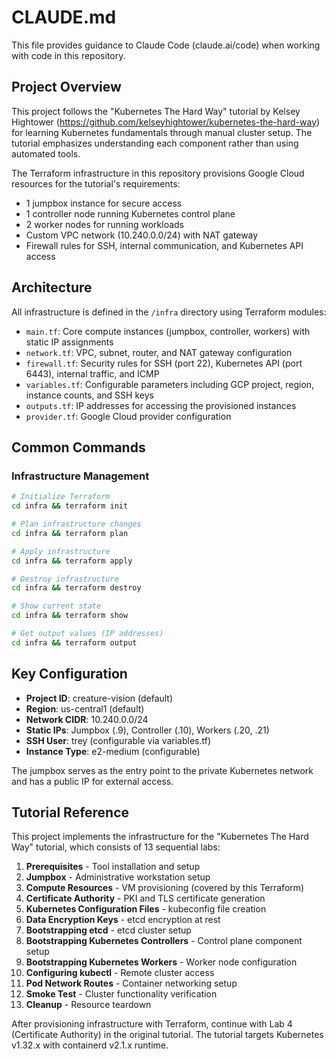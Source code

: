 # CLAUDE.md

This file provides guidance to Claude Code (claude.ai/code) when working with code in this repository.

## Project Overview

This project follows the "Kubernetes The Hard Way" tutorial by Kelsey Hightower (https://github.com/kelseyhightower/kubernetes-the-hard-way) for learning Kubernetes fundamentals through manual cluster setup. The tutorial emphasizes understanding each component rather than using automated tools.

The Terraform infrastructure in this repository provisions Google Cloud resources for the tutorial's requirements:

- 1 jumpbox instance for secure access
- 1 controller node running Kubernetes control plane
- 2 worker nodes for running workloads
- Custom VPC network (10.240.0.0/24) with NAT gateway
- Firewall rules for SSH, internal communication, and Kubernetes API access

## Architecture

All infrastructure is defined in the `/infra` directory using Terraform modules:

- `main.tf`: Core compute instances (jumpbox, controller, workers) with static IP assignments
- `network.tf`: VPC, subnet, router, and NAT gateway configuration  
- `firewall.tf`: Security rules for SSH (port 22), Kubernetes API (port 6443), internal traffic, and ICMP
- `variables.tf`: Configurable parameters including GCP project, region, instance counts, and SSH keys
- `outputs.tf`: IP addresses for accessing the provisioned instances
- `provider.tf`: Google Cloud provider configuration

## Common Commands

### Infrastructure Management
```bash
# Initialize Terraform
cd infra && terraform init

# Plan infrastructure changes
cd infra && terraform plan

# Apply infrastructure
cd infra && terraform apply

# Destroy infrastructure
cd infra && terraform destroy

# Show current state
cd infra && terraform show

# Get output values (IP addresses)
cd infra && terraform output
```

## Key Configuration

- **Project ID**: creature-vision (default)
- **Region**: us-central1 (default)  
- **Network CIDR**: 10.240.0.0/24
- **Static IPs**: Jumpbox (.9), Controller (.10), Workers (.20, .21)
- **SSH User**: trey (configurable via variables.tf)
- **Instance Type**: e2-medium (configurable)

The jumpbox serves as the entry point to the private Kubernetes network and has a public IP for external access.

## Tutorial Reference

This project implements the infrastructure for the "Kubernetes The Hard Way" tutorial, which consists of 13 sequential labs:

1. **Prerequisites** - Tool installation and setup
2. **Jumpbox** - Administrative workstation setup  
3. **Compute Resources** - VM provisioning (covered by this Terraform)
4. **Certificate Authority** - PKI and TLS certificate generation
5. **Kubernetes Configuration Files** - kubeconfig file creation
6. **Data Encryption Keys** - etcd encryption at rest
7. **Bootstrapping etcd** - etcd cluster setup
8. **Bootstrapping Kubernetes Controllers** - Control plane component setup
9. **Bootstrapping Kubernetes Workers** - Worker node configuration
10. **Configuring kubectl** - Remote cluster access
11. **Pod Network Routes** - Container networking setup
12. **Smoke Test** - Cluster functionality verification
13. **Cleanup** - Resource teardown

After provisioning infrastructure with Terraform, continue with Lab 4 (Certificate Authority) in the original tutorial. The tutorial targets Kubernetes v1.32.x with containerd v2.1.x runtime.